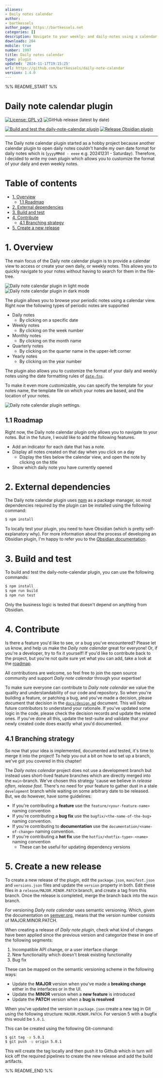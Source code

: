 ```yaml
---
aliases:
- Daily notes calendar
author:
- bartkessels
author_page: https://bartkessels.net
categories: []
description: Navigate to your weekly- and daily-notes using a calendar view.
downloads: 204
mobile: true
number: 1997
title: Daily notes calendar
type: plugin
updated: '2024-11-17T19:15:25'
url: https://github.com/bartkessels/daily-note-calendar
version: 1.4.0
---
```


%% README_START %%

# Daily note calendar plugin

[![License: GPL v3](https://img.shields.io/badge/License-GPLv3-blue.svg)](https://www.gnu.org/licenses/gpl-3.0)
![GitHub release (latest by date)](https://img.shields.io/github/v/release/bartkessels/daily-note-calendar)

[![Build and test the daily-note-calendar plugin](https://github.com/bartkessels/daily-note-calendar/actions/workflows/build_test.yml/badge.svg)](https://github.com/bartkessels/daily-note-calendar/actions/workflows/build_test.yml)
[![Release Obsidian plugin](https://github.com/bartkessels/daily-note-calendar/actions/workflows/release.yml/badge.svg)](https://github.com/bartkessels/daily-note-calendar/actions/workflows/release.yml)

---

The Daily note calendar plugin started as a hobby project because another calendar plugin to open daily notes couldn't handle my own date format for daily notes which is (`yyyyMMdd - eeee` e.g. 20241231 - Saturday). Therefore, I decided to write my own plugin which allows you to customize the format of your daily and even weekly notes.

# Table of contents

- [1. Overview](#1-overview)
  - [1.1 Roadmap](#11-roadmap)
- [2. External dependencies](#2-external-dependencies)
- [3. Build and test](#3-build-and-test)
- [4. Contribute](#4-contribute)
  - [4.1 Branching strategy](#41-branching-strategy)
- [5. Create a new release](#5-create-a-new-release)

# 1. Overview

The main focus of the Daily note calendar plugin is to provide a calendar view to access or create your own daily, or weekly notes. This allows you to quickly navigate to your notes without having to search for them in the file-tree.

![Daily note calendar plugin in light mode](https://raw.githubusercontent.com/bartkessels/daily-note-calendar/HEAD/docs/images/daily-note-calendar-light-mode.png)
![Daily note calendar plugin in dark mode](https://raw.githubusercontent.com/bartkessels/daily-note-calendar/HEAD/docs/images/daily-note-calendar-dark-mode.png)

The plugin allows you to browse your periodic notes using a calendar view. Right now the following types of periodic notes are supported

- Daily notes
  - By clicking on a specific date
- Weekly notes
  - By clicking on the week number
- Monthly notes
  - By clicking on the month name
- Quarterly notes
    - By clicking on the quarter name in the upper-left corner
- Yearly notes
  - By clicking on the year number

The plugin also allows you to customize the format of your daily and weekly notes using the date formatting rules of [`date-fns`](https://date-fns.org/v4.1.0/docs/format).

To make it even more customizable, you can specify the template for your notes name, the template file on which your notes are based, and the location of your notes.

![Daily note calendar plugin settings](https://raw.githubusercontent.com/bartkessels/daily-note-calendar/HEAD/docs/images/daily-note-calendar-settings.png).

## 1.1 Roadmap

Right now, the Daily note calendar plugin only allows you to navigate to your notes. But in the future, I would like to add the following features.

- Add an indicator for each date that has a note.
- Display all notes created on that day when you click on a day
  - Display the tiles below the calendar view, and open the note by clicking on the title
- Show which daily note you have currently opened

# 2. External dependencies

The Daily note calendar plugin uses [npm](https://nodejs.org/en/learn/getting-started/an-introduction-to-the-npm-package-manager) as a package manager,
so most dependencies required by the plugin can be installed using the following command:

```bash
$ npm install
```

To locally test your plugin, you need to have Obsidian (which is pretty self-explanatory why). For more information about the process of developing an Obsidian plugin, I'm happy to refer you to the
[Obsidian documentation](https://docs.obsidian.md/Plugins/Getting+started/Build+a+plugin).

# 3. Build and test

To build and test the daily-note-calendar plugin, you can use the following commands:

```bash
$ npm install
$ npm run build
$ npm run test
```

Only the business logic is tested that doesn't depend on anything from Obsidian.

# 4. Contribute

Is there a feature you'd like to see, or a bug you've encountered? Please let us know, and help us make the _Daily note calendar_ great for everyone! Or, if you're a developer, try to fix it yourself! If you'd like to contribute back to the project, but you're not quite sure yet what you can add, take a look at the [roadmap](#11-roadmap).

All contributions are welcome, so feel free to join the open source community and support _Daily note calendar_ through your expertise!

To make sure everyone can contribute to _Daily note calendar_ we value the quality and understandability of our code and repository.
So when you're building a feature, or patching a bug, and you've made a decision, please document that decision in the [`docs/design.md`](docs/design.md) document. This will help future contributors to understand your rationale. If you've updated some logic in the code, please check the decision records and update the related ones. If you've done all this, update the test-suite and validate that your newly created code does exactly what you'd documented.

## 4.1 Branching strategy

So now that your idea is implemented, documented and tested, it's time to merge it into the project! To help you out a bit on how to set up a branch, we've got you covered in this chapter!

The _Daily notes calendar_ project does not use a development branch but instead uses short-lived feature branches which are directly merged into the `main`-branch. We've chosen this strategy 'cause we believe in _release often, release fast_. There's no need for your feature to gather dust in a stale `development` branch while waiting on some arbitrary date to be released. But, we do however, have some guidelines:

- If you're contributing a __feature__ use the `feature/<your-feature-name>` naming convention
- If you're contributing a __bug fix__ use the `bugfix/<the-name-of-the-bug>` naming convention.
- If you're contributing to __documentation__ use the `documentation/<name-of-change>` naming convention.
- If you're contributing a __hot fix__ use the `hotfix/<hotfix-type>-<name>` naming convention
  - These can be useful for updating dependency versions

# 5. Create a new release

To create a new release of the plugin, edit the `package.json`, `manifest.json` and `versions.json` files and update the `version` property in both. Edit these files in a `release/MAJOR.MINOR.PATCH` branch, and create a tag from this branch.
Once the release is completed, merge the branch back into the `main` branch.

For versioning _Daily note calendar_ uses semantic versioning.
Which, given the documentation on [semver.org](https://semver.org), means that the version number consists of MAJOR.MINOR.PATCH.

When creating a release of _Daily note plugin_, check what kind of changes have been applied since the previous version and categorize these in one of the following segments:

1. Incompatible API change, or a user interface change
2. New functionality which doesn't break existing functionality
3. Bug fix

These can be mapped on the semantic versioning scheme in the following ways:

* Update the __MAJOR__ version when you've made a __breaking change__ either in the interfaces or in the UI.
* Update the __MINOR__ version when a __new feature__ is introduced
* Update the __PATCH__ version when a __bug is resolved__

When you've updated the version in `package.json` create a new tag in Git using the
following structure: `MAJOR.MINOR.PATCH`.
For version 5 with a bugfix this would be `5.0.1`.

This can be created using the following Git-command:

```bash
$ git tag -a 5.0.1
$ git push -u origin 5.0.1
```

This will create the tag locally and then push it to Github which in turn will kick off the required
pipelines to create the new release and add the build artifacts.

%% README_END %%